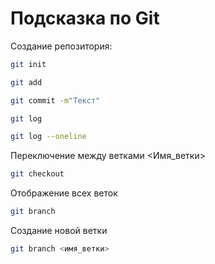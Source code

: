 # Подсказка по Git

Создание репозитория:
```sh
git init
```
```sh
git add
```
```sh
git commit -m"Текст"
```
``` sh
git log
```
```sh
git log --oneline
```
Переключение между ветками <Имя_ветки>
``` sh
git checkout
```
Отображение всех веток
```sh
git branch
```

Создание новой ветки
```sh
git branch <имя_ветки>
```